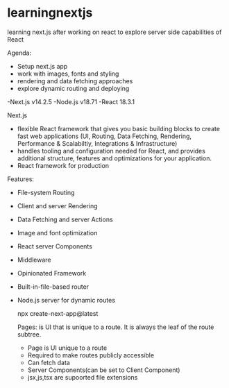 # learningnextjs
learning next.js after working on react to explore server side capabilities of React

Agenda:
- Setup next.js app
- work with images, fonts and styling
- rendering and data fetching approaches
- explore dynamic routing and deploying

-Next.js v14.2.5
-Node.js v18.71
-React 18.3.1

Next.js 
- flexible React framework that gives you basic building blocks to create fast web applications (UI, Routing, Data Fetching, Rendering, Performance & Scalabiltiy, Integrations & Infrastructure)
- handles tooling and configuration needed for React, and provides additional structure, features and optimizations for your application.
- React framework for production

Features:
- File-system Routing
- Client and server Rendering
- Data Fetching and server Actions
- Image and font optimization
- React server Components
- Middleware
- Opinionated Framework
- Built-in-file-based router
- Node.js server for dynamic routes
  

  npx create-next-app@latest

  Pages: is UI that is unique to a route. It is always the leaf of the route subtree.
  - Page is UI unique to a route
  - Required to make routes publicly accessible
  - Can fetch data
  - Server Components(can be set to Client Component)
  - jsx,js,tsx are supoorted file extensions


